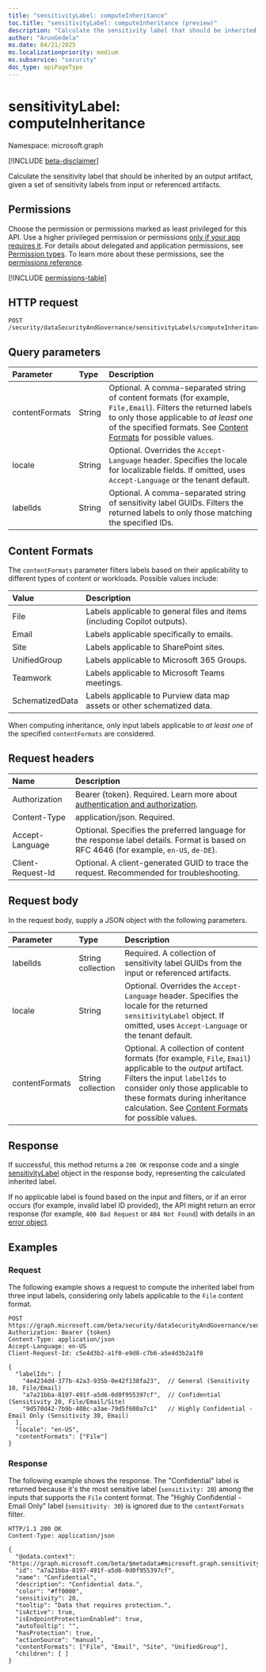 ```yaml
---
title: "sensitivityLabel: computeInheritance"
toc.title: "sensitivityLabel: computeInheritance (preview)"
description: "Calculate the sensitivity label that should be inherited by an output artifact, given a set of sensitivity labels from input or referenced artifacts."
author: "ArunGedela"
ms.date: 04/21/2025
ms.localizationpriority: medium
ms.subservice: "security"
doc_type: apiPageType
---
```


# sensitivityLabel: computeInheritance

Namespace: microsoft.graph

[!INCLUDE [beta-disclaimer](../../includes/beta-disclaimer.md)]

Calculate the sensitivity label that should be inherited by an output artifact, given a set of sensitivity labels from input or referenced artifacts.

## Permissions

Choose the permission or permissions marked as least privileged for this API. Use a higher privileged permission or permissions [only if your app requires it](/graph/permissions-overview#best-practices-for-using-microsoft-graph-permissions). For details about delegated and application permissions, see [Permission types](/graph/permissions-overview#permission-types). To learn more about these permissions, see the [permissions reference](/graph/permissions-reference).

<!-- {
  "blockType": "permissions",
  "name": "sensitivitylabel-computeinheritance-permissions"
} -->
[!INCLUDE [permissions-table](../includes/permissions/sensitivitylabel-computeinheritance-permissions.md)]

## HTTP request

```http
POST /security/dataSecurityAndGovernance/sensitivityLabels/computeInheritance
```

## Query parameters

| Parameter      | Type             | Description                                                                                                                                                                                                                                                                                           |
| :------------- | :--------------- | :---------------------------------------------------------------------------------------------------------------------------------------------------------------------------------------------------------------------------------------------------------------------------------------------------- |
| contentFormats | String           | Optional. A comma-separated string of content formats (for example, `File,Email`). Filters the returned labels to only those applicable to *at least one* of the specified formats. See [Content Formats](#content-formats) for possible values.|
| locale         | String           | Optional. Overrides the `Accept-Language` header. Specifies the locale for localizable fields. If omitted, uses `Accept-Language` or the tenant default. |
| labelIds       | String           | Optional. A comma-separated string of sensitivity label GUIDs. Filters the returned labels to only those matching the specified IDs. |

## Content Formats

The `contentFormats` parameter filters labels based on their applicability to different types of content or workloads. Possible values include:

| Value          | Description                                                                 |
| :------------- | :-------------------------------------------------------------------------- |
| File           | Labels applicable to general files and items (including Copilot outputs). |
| Email          | Labels applicable specifically to emails.                                   |
| Site           | Labels applicable to SharePoint sites.                                      |
| UnifiedGroup   | Labels applicable to Microsoft 365 Groups.                                |
| Teamwork       | Labels applicable to Microsoft Teams meetings.                              |
| SchematizedData| Labels applicable to Purview data map assets or other schematized data.   |

When computing inheritance, only input labels applicable to *at least one* of the specified `contentFormats` are considered.

## Request headers

| Name                | Description                                                                                                                                 |
| :------------------ | :------------------------------------------------------------------------------------------------------------------------------------------ |
| Authorization       | Bearer {token}. Required. Learn more about [authentication and authorization](/graph/auth/auth-concepts).                                |
| Content-Type        | application/json. Required.                                                                                                                 |
| Accept-Language     | Optional. Specifies the preferred language for the response label details. Format is based on RFC 4646 (for example, `en-US`, `de-DE`).              |
| Client-Request-Id   | Optional. A client-generated GUID to trace the request. Recommended for troubleshooting.                                                  |

## Request body

In the request body, supply a JSON object with the following parameters.

| Parameter      | Type              | Description                                                                                                                                                                            |
| :------------- | :---------------- | :------------------------------------------------------------------------------------------------------------------------------------------------------------------------------------- |
| labelIds       | String collection | Required. A collection of sensitivity label GUIDs from the input or referenced artifacts.                                                                                              |
| locale         | String            | Optional. Overrides the `Accept-Language` header. Specifies the locale for the returned `sensitivityLabel` object. If omitted, uses `Accept-Language` or the tenant default.      |
| contentFormats | String collection | Optional. A collection of content formats (for example, `File`, `Email`) applicable to the *output* artifact. Filters the input `labelIds` to consider only those applicable to these formats during inheritance calculation. See [Content Formats](#content-formats) for possible values. |

## Response

If successful, this method returns a `200 OK` response code and a single [sensitivityLabel](../resources/sensitivitylabel.md) object in the response body, representing the calculated inherited label.

If no applicable label is found based on the input and filters, or if an error occurs (for example, invalid label ID provided), the API might return an error response (for example, `400 Bad Request` or `404 Not Found`) with details in an [error object](/graph/errors).

## Examples

### Request

The following example shows a request to compute the inherited label from three input labels, considering only labels applicable to the `File` content format.

<!-- {
  "blockType": "request",
  "name": "compute_inheritance_from_labels"
} -->
```http
POST https://graph.microsoft.com/beta/security/dataSecurityAndGovernance/sensitivityLabels/computeInheritance
Authorization: Bearer {token}
Content-Type: application/json
Accept-Language: en-US
Client-Request-Id: c5e4d3b2-a1f0-e9d8-c7b6-a5e4d3b2a1f0

{
  "labelIds": [
    "4e4234dd-377b-42a3-935b-0e42f138fa23",  // General (Sensitivity 10, File/Email)
    "a7a21bba-8197-491f-a5d6-0d0f955397cf",  // Confidential (Sensitivity 20, File/Email/Site)
    "9d570d42-7b9b-408c-a3ae-79d5f600a7c1"   // Highly Confidential - Email Only (Sensitivity 30, Email)
  ],
  "locale": "en-US",
  "contentFormats": ["File"]
}
```

### Response

The following example shows the response. The "Confidential" label is returned because it's the most sensitive label (`sensitivity: 20`) among the inputs that supports the `File` content format. The "Highly Confidential - Email Only" label (`sensitivity: 30`) is ignored due to the `contentFormats` filter.

<!-- {
  "blockType": "response",
  "truncated": true,
  "@odata.type": "microsoft.graph.sensitivityLabel"
} -->
```http
HTTP/1.1 200 OK
Content-Type: application/json

{
  "@odata.context": "https://graph.microsoft.com/beta/$metadata#microsoft.graph.sensitivityLabel",
  "id": "a7a21bba-8197-491f-a5d6-0d0f955397cf",
  "name": "Confidential",
  "description": "Confidential data.",
  "color": "#ff0000",
  "sensitivity": 20,
  "tooltip": "Data that requires protection.",
  "isActive": true,
  "isEndpointProtectionEnabled": true,
  "autoTooltip": "",
  "hasProtection": true,
  "actionSource": "manual",
  "contentFormats": ["File", "Email", "Site", "UnifiedGroup"],
  "children": [ ]
}
```

